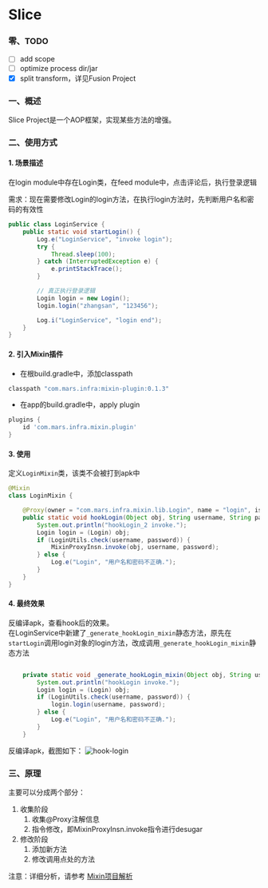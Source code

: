 # Slice  
### 零、TODO    
- [ ] add scope 
- [ ] optimize process dir/jar
- [x] split transform，详见Fusion Project  

### 一、概述   
Slice Project是一个AOP框架，实现某些方法的增强。

### 二、使用方式     
#### 1. 场景描述      
在login module中存在Login类，在feed module中，点击评论后，执行登录逻辑 

需求：现在需要修改Login的login方法，在执行login方法时，先判断用户名和密码的有效性   
```java
public class LoginService {
    public static void startLogin() {
        Log.e("LoginService", "invoke login");
        try {
            Thread.sleep(100);
        } catch (InterruptedException e) {
            e.printStackTrace();
        }

        // 真正执行登录逻辑
        Login login = new Login();
        login.login("zhangsan", "123456");

        Log.i("LoginService", "login end");
    }
}
``` 


#### 2. 引入Mixin插件  
- 在根build.gradle中，添加classpath
```groovy
classpath "com.mars.infra:mixin-plugin:0.1.3"
```  
- 在app的build.gradle中，apply plugin
```groovy
plugins {
    id 'com.mars.infra.mixin.plugin'
}
```   

#### 3. 使用   
定义`LoginMixin`类，该类不会被打到apk中
```java
@Mixin
class LoginMixin {

    @Proxy(owner = "com.mars.infra.mixin.lib.Login", name = "login", isStatic = false)
    public static void hookLogin(Object obj, String username, String password) {
        System.out.println("hookLogin_2 invoke.");
        Login login = (Login) obj;
        if (LoginUtils.check(username, password)) {
            MixinProxyInsn.invoke(obj, username, password);
        } else {
            Log.e("Login", "用户名和密码不正确.");
        }
    }
}
```   

#### 4. 最终效果    
反编译apk，查看hook后的效果。    
在LoginService中新建了`_generate_hookLogin_mixin`静态方法，原先在`startLogin`调用login对象的login方法，改成调用`_generate_hookLogin_mixin`静态方法
```java

    private static void _generate_hookLogin_mixin(Object obj, String username, String password) {
        System.out.println("hookLogin invoke.");
        Login login = (Login) obj;
        if (LoginUtils.check(username, password)) {
            login.login(username, password);
        } else {
            Log.e("Login", "用户名和密码不正确.");
        }
    }
```   
反编译apk，截图如下：
![hook-login](https://github.com/JohnnySwordMan/Mixin/blob/main/assets/hook-login.png)       

### 三、原理     
主要可以分成两个部分：
1. 收集阶段
   1. 收集@Proxy注解信息
   2. 指令修改，即MixinProxyInsn.invoke指令进行desugar
2. 修改阶段
   1. 添加新方法
   2. 修改调用点处的方法  

注意：详细分析，请参考 [Mixin项目解析](https://github.com/JohnnySwordMan/Mixin/blob/main/doc/ANALYZE.md)
